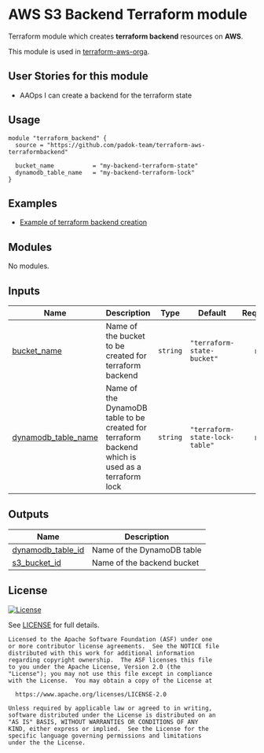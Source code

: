 # AWS S3 Backend Terraform module

Terraform module which creates **terraform backend** resources on **AWS**.

This module is used in [terraform-aws-orga](https://github.com/padok-team/terraform-aws-orga).

## User Stories for this module

- AAOps I can create a backend for the terraform state

## Usage

```hcl
module "terraform_backend" {
  source = "https://github.com/padok-team/terraform-aws-terraformbackend"

  bucket_name           = "my-backend-terraform-state"
  dynamodb_table_name   = "my-backend-terraform-lock"
}
```

## Examples

- [Example of terraform backend creation](examples/example_basic/main.tf)

<!-- BEGIN_TF_DOCS -->
## Modules

No modules.

## Inputs

| Name | Description | Type | Default | Required |
|------|-------------|------|---------|:--------:|
| <a name="input_bucket_name"></a> [bucket\_name](#input\_bucket\_name) | Name of the bucket to be created for terraform backend | `string` | `"terraform-state-bucket"` | no |
| <a name="input_dynamodb_table_name"></a> [dynamodb\_table\_name](#input\_dynamodb\_table\_name) | Name of the DynamoDB table to be created for terraform backend which is used as a terraform lock | `string` | `"terraform-state-lock-table"` | no |

## Outputs

| Name | Description |
|------|-------------|
| <a name="output_dynamodb_table_id"></a> [dynamodb\_table\_id](#output\_dynamodb\_table\_id) | Name of the DynamoDB table |
| <a name="output_s3_bucket_id"></a> [s3\_bucket\_id](#output\_s3\_bucket\_id) | Name of the backend bucket |
<!-- END_TF_DOCS -->

## License

[![License](https://img.shields.io/badge/License-Apache%202.0-blue.svg)](https://opensource.org/licenses/Apache-2.0)

See [LICENSE](LICENSE) for full details.

```text
Licensed to the Apache Software Foundation (ASF) under one
or more contributor license agreements.  See the NOTICE file
distributed with this work for additional information
regarding copyright ownership.  The ASF licenses this file
to you under the Apache License, Version 2.0 (the
"License"); you may not use this file except in compliance
with the License.  You may obtain a copy of the License at

  https://www.apache.org/licenses/LICENSE-2.0

Unless required by applicable law or agreed to in writing,
software distributed under the License is distributed on an
"AS IS" BASIS, WITHOUT WARRANTIES OR CONDITIONS OF ANY
KIND, either express or implied.  See the License for the
specific language governing permissions and limitations
under the the License.
```
